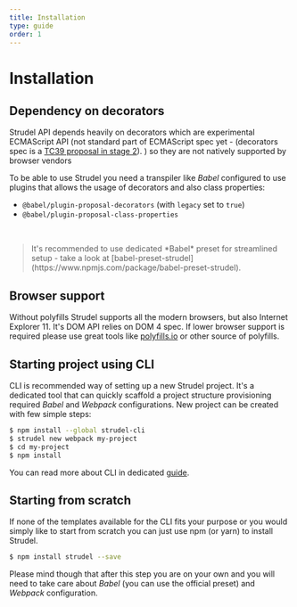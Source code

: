 ```yaml
---
title: Installation
type: guide
order: 1
---
```


# Installation

## Dependency on decorators
Strudel API depends heavily on decorators which are experimental ECMAScript API (not standard part of ECMAScript spec yet - (decorators spec is a [TC39 proposal in stage 2](https://github.com/tc39/proposal-decorators)). ) so they are not natively supported by browser vendors 

To be able to use Strudel you need a transpiler like _Babel_ configured to use plugins that allows the usage of decorators and also class properties:
* `@babel/plugin-proposal-decorators` (with `legacy` set to `true`)
* `@babel/plugin-proposal-class-properties`
<br>

<blockquote class="upgrade">It's recommended to use dedicated *Babel* preset for streamlined setup - take a look at [babel-preset-strudel](https://www.npmjs.com/package/babel-preset-strudel).
</blockquote>

## Browser support
Without polyfills Strudel supports all the modern browsers, but also Internet Explorer 11. It's DOM API relies on DOM 4 spec. If lower browser support is required please use great tools like [polyfills.io](http://polyfills.io) or other source of polyfills.

## Starting project using CLI
CLI is recommended way of setting up a new Strudel project. It's a dedicated tool that can quickly scaffold a project structure provisioning required *Babel* and *Webpack* configurations. New project can be created with few simple steps:

```bash
$ npm install --global strudel-cli
$ strudel new webpack my-project
$ cd my-project
$ npm install
```

You can read more about CLI in dedicated [guide](/guide/cli.html).

## Starting from scratch
If none of the templates available for the CLI fits your purpose or you would simply like to start from scratch you can just use npm (or yarn) to install Strudel.
```bash
$ npm install strudel --save
```
Please mind though that after this step you are on your own and you will need to take care about *Babel* (you can use the official preset) and *Webpack* configuration.
